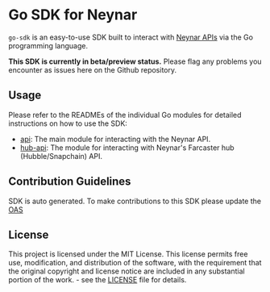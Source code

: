# Go SDK for Neynar

`go-sdk` is an easy-to-use SDK built to interact with [Neynar APIs](https://docs.neynar.com/) via the Go programming language.

**This SDK is currently in beta/preview status.** Please flag any problems you encounter as issues here on the Github repository.

## Usage

Please refer to the READMEs of the individual Go modules for detailed instructions on how to use the SDK:
- [api](api/README.md): The main module for interacting with the Neynar API.
- [hub-api](hub-api/README.md): The module for interacting with Neynar's Farcaster hub (Hubble/Snapchain) API.

## Contribution Guidelines

SDK is auto generated.
To make contributions to this SDK please update the [OAS](https://github.com/neynarxyz/oas)

## License

This project is licensed under the MIT License. This license permits free use, modification, and distribution of the software, with the requirement that the original copyright and license notice are included in any substantial portion of the work. - see the [LICENSE](https://github.com/neynarxyz/go-sdk/blob/main/LICENSE) file for details.

